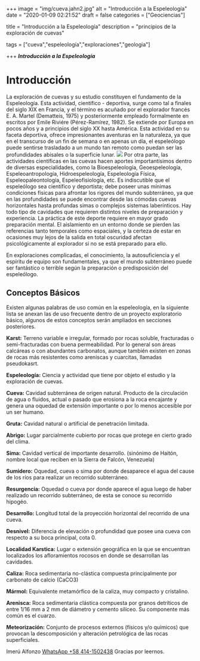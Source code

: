 +++
image = "img/cueva.jahn2.jpg" 
alt = "Introducción a la Espeleología" 
date = "2020-01-09 02:21:52"
draft = false 
categories = ["Geociencias"] 

title = "Introducción a la Espeleología" 
description = "principios de la exploración de cuevas" 

tags = ["cueva","espeleología","exploraciones","geologia"] 

+++
***Introducción a la Espeleología***

# Introducción

La exploración de cuevas y su estudio constituyen el fundamento de la Espeleología. Esta actividad, científico - deportiva, surge como tal a finales del siglo XIX en Francia, y el término es acuñado por el explorador francés E. A. Martel (Dematteis, 1975) y posteriormente empleado formalmente en escritos por Emile Riviére (Pérez-Ramírez, 1982). Se extiende por Europa en pocos años y a principios del siglo XX hasta América. Esta actividad en su faceta deportiva, ofrece impresionantes aventuras en la naturaleza, ya que en el transcurso de un fin de semana o en apenas un día, el espeleólogo puede sentirse trasladado a un mundo tan remoto como puedan ser las profundidades abisales o la superficie lunar.
![](/img/cueva4.jpg)
Por otra parte, las actividades científicas en las cuevas hacen aportes importantísimos dentro de diversas especialidades, como la Bioespeleología, Geoespeleología, Espeleoantropología, Hidroespeleología, Espeleología Física, Espeleopaleontología, Espeleofisiología, etc. Es indiscutible que el espeleólogo sea científico y deportista; debe poseer unas mínimas condiciones físicas para afrontar los rigores del mundo subterráneo, ya que en las profundidades se puede encontrar desde las cómodas cuevas horizontales hasta profundas simas o complejos sistemas laberínticos. Hay todo tipo de cavidades que requieren distintos niveles de preparación y experiencia. La práctica de este deporte requiere en mayor grado preparación mental. El aislamiento en un entorno donde se pierden las referencias tanto temporales como espaciales, y la certeza de estar en ocasiones muy lejos de la salida en total oscuridad afectan psicológicamente al explorador si no se está preparado para ello.

En exploraciones complicadas, el conocimiento, la autosuficiencia y el espíritu de equipo son fundamentales, ya que el mundo subterráneo puede ser fantástico o terrible según la preparación o predisposición del espeleólogo.

## Conceptos Básicos

Existen algunas palabras de uso común en la espeleología, en la siguiente lista se anexan las de uso frecuente dentro de un proyecto exploratorio básico, algunos de estos conceptos serán ampliados en secciones posteriores.

**Karst:**	Terreno variable e irregular, formado por rocas soluble, fracturadas o semi-fracturadas con buena permeabilidad. Por lo general son áreas calcáreas o con abundantes carbonatos, aunque también existen en zonas de rocas más resistentes como areniscas y cuarcitas, llamadas pseudokasrt.

**Espeleología:** Ciencia y actividad que tiene por objeto el estudio y la exploración de cuevas.

**Cueva:** 	Cavidad subterránea de origen natural. Producto de la circulación de agua o fluidos, actual o pasado que erosiona a la roca encajante y genera una oquedad de extensión importante o por lo menos accesible por un ser humano.

**Gruta:** 	Cavidad natural o artificial de penetración limitada.

**Abrigo:** 	Lugar parcialmente cubierto por rocas que protege en cierto grado del clima.

**Sima:** 	Cavidad vertical de importante desarrollo. (sinónimo de Haitón, nombre local que reciben en la Sierra de Falcón, Venezuela)

**Sumidero:**	Oquedad, cueva o sima por donde desaparece el agua del cause de los ríos para realizar un recorrido subterráneo.

**Resurgencia:** Oquedad o cueva por donde aparece el agua luego de haber realizado un recorrido subterráneo, de esta se conoce su recorrido hipogéo.

**Desarrollo:** Longitud total de la proyección horizontal del recorrido de una cueva.

**Desnivel:**	Diferencia de elevación o profundidad que posee una cueva con respecto a su boca principal, cota 0.

**Localidad Karstica:** Lugar o extensión geográfica en la que se encuentran localizados los afloramientos rocosos en donde se desarrollan las cavidades.

**Caliza:** 	Roca sedimentaria no-clástica compuesta principalmente por carbonato de calcio (CaCO3)

**Mármol:** 	Equivalente metamórfico de la caliza, muy compacto y cristalino.

**Arenisca:** 	Roca sedimentaria clástica compuesta por granos detríticos de entre 1/16 mm a 2 mm de diámetro y cemento silíceo. Su componente más común es el cuarzo.

**Meteorización:** Conjunto de procesos externos (físicos y/o químicos) que provocan la descomposición y alteración petrológica de las rocas superficiales.

Imerú Alfonzo [WhatsApp +58 414-1502438](https://wa.me/584141502438)
Gracias por leernos.
